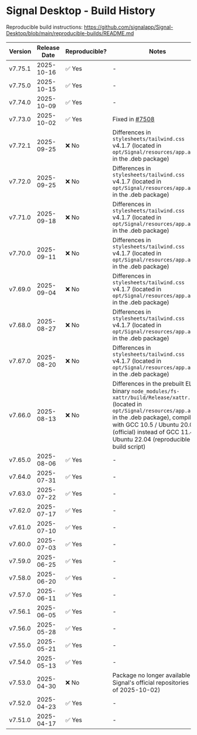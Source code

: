# Signal Desktop - Build History

Reproducible build instructions: <https://github.com/signalapp/Signal-Desktop/blob/main/reproducible-builds/README.md>

| Version | Release Date | Reproducible? | Notes |
|---------|--------------|---------------|-------|
| v7.75.1 | 2025-10-16   | ✅ Yes        | - |
| v7.75.0 | 2025-10-15   | ✅ Yes        | - |
| v7.74.0 | 2025-10-09   | ✅ Yes        | - |
| v7.73.0 | 2025-10-02   | ✅ Yes        | Fixed in [#7508](https://github.com/signalapp/Signal-Desktop/issues/7508) |
| v7.72.1 | 2025-09-25   | ❌ No         | Differences in `stylesheets/tailwind.css` v4.1.7 (located in `opt/Signal/resources/app.asar` in the .deb package) |
| v7.72.0 | 2025-09-25   | ❌ No         | Differences in `stylesheets/tailwind.css` v4.1.7 (located in `opt/Signal/resources/app.asar` in the .deb package) |
| v7.71.0 | 2025-09-18   | ❌ No         | Differences in `stylesheets/tailwind.css` v4.1.7 (located in `opt/Signal/resources/app.asar` in the .deb package) |
| v7.70.0 | 2025-09-11   | ❌ No         | Differences in `stylesheets/tailwind.css` v4.1.7 (located in `opt/Signal/resources/app.asar` in the .deb package) |
| v7.69.0 | 2025-09-04   | ❌ No         | Differences in `stylesheets/tailwind.css` v4.1.7 (located in `opt/Signal/resources/app.asar` in the .deb package) |
| v7.68.0 | 2025-08-27   | ❌ No         | Differences in `stylesheets/tailwind.css` v4.1.7 (located in `opt/Signal/resources/app.asar` in the .deb package) |
| v7.67.0 | 2025-08-20   | ❌ No         | Differences in `stylesheets/tailwind.css` v4.1.7 (located in `opt/Signal/resources/app.asar` in the .deb package) |
| v7.66.0 | 2025-08-13   | ❌ No         | Differences in the prebuilt ELF binary `node_modules/fs-xattr/build/Release/xattr.node` (located in `opt/Signal/resources/app.asar` in the .deb package), compiled with GCC 10.5 / Ubuntu 20.04 (official) instead of GCC 11.4 / Ubuntu 22.04 (reproducible build script) |
| v7.65.0 | 2025-08-06   | ✅ Yes        | - |
| v7.64.0 | 2025-07-31   | ✅ Yes        | - |
| v7.63.0 | 2025-07-22   | ✅ Yes        | - |
| v7.62.0 | 2025-07-17   | ✅ Yes        | - |
| v7.61.0 | 2025-07-10   | ✅ Yes        | - |
| v7.60.0 | 2025-07-03   | ✅ Yes        | - |
| v7.59.0 | 2025-06-25   | ✅ Yes        | - |
| v7.58.0 | 2025-06-20   | ✅ Yes        | - |
| v7.57.0 | 2025-06-11   | ✅ Yes        | - |
| v7.56.1 | 2025-06-05   | ✅ Yes        | - |
| v7.56.0 | 2025-05-28   | ✅ Yes        | - |
| v7.55.0 | 2025-05-21   | ✅ Yes        | - |
| v7.54.0 | 2025-05-13   | ✅ Yes        | - |
| v7.53.0 | 2025-04-30   | ❌ No         | Package no longer available in Signal's official repositories (as of 2025-10-02) |
| v7.52.0 | 2025-04-23   | ✅ Yes        | - |
| v7.51.0 | 2025-04-17   | ✅ Yes        | - |
